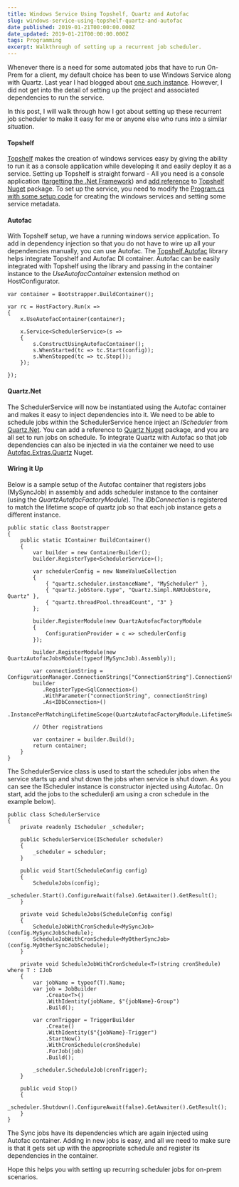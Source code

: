 ```yaml
---
title: Windows Service Using Topshelf, Quartz and Autofac
slug: windows-service-using-topshelf-quartz-and-autofac
date_published: 2019-01-21T00:00:00.000Z
date_updated: 2019-01-21T00:00:00.000Z
tags: Programming
excerpt: Walkthrough of setting up a recurrent job scheduler.
---
```


Whenever there is a need for some automated jobs that have to run On-Prem for a client, my default choice has been to use Windows Service along with Quartz. Last year I had blogged about [one such instance](__GHOST_URL__/blog/scheduling-recurring-jobs-with-a-cool-off-period/). However, I did not get into the detail of setting up the project and associated dependencies to run the service.

In this post, I will walk through how I got about setting up these recurrent job scheduler to make it easy for me or anyone else who runs into a similar situation.

#### Topshelf

[Topshelf](https://topshelf.readthedocs.io/en/latest/) makes the creation of windows services easy by giving the ability to run it as a console application while developing it and easily deploy it as a service. Setting up Topshelf is straight forward - All you need is a console application ([targetting the .Net Framework](https://topshelf.readthedocs.io/en/latest/installation/prerequisites.html)) and [add reference](https://topshelf.readthedocs.io/en/latest/installation/install.html) to [Topshelf Nuget](https://www.nuget.org/packages/topshelf) package. To set up the service, you need to modify the [Program.cs with some setup code](https://topshelf.readthedocs.io/en/latest/configuration/quickstart.html) for creating the windows services and setting some service metadata.

#### Autofac

With Topshelf setup, we have a running windows service application. To add in dependency injection so that you do not have to wire up all your dependencies manually, you can use Autofac. The [Topshelf.Autofac](https://github.com/alexandrnikitin/Topshelf.Autofac) library helps integrate Topshelf and Autofac DI container. Autofac can be easily integrated with Topshelf using the library and passing in the container instance to the *UseAutofacContainer* extension method on HostConfigurator.

    var container = Bootstrapper.BuildContainer();
    
    var rc = HostFactory.Run(x =>
    {
        x.UseAutofacContainer(container);
    
        x.Service<SchedulerService>(s =>
        {
            s.ConstructUsingAutofacContainer();
            s.WhenStarted(tc => tc.Start(config));
            s.WhenStopped(tc => tc.Stop());
        });
    
    });
    

#### Quartz.Net

The SchedulerService will now be instantiated using the Autofac container and makes it easy to inject dependencies into it. We need to be able to schedule jobs within the SchedulerService hence inject an *IScheduler* from [Quartz.Net](https://www.quartz-scheduler.net/). You can add a reference to [Quartz Nuget](https://www.nuget.org/packages/Quartz/) package, and you are all set to run jobs on schedule. To integrate Quartz with Autofac so that job dependencies can also be injected in via the container we need to use [Autofac.Extras.Quartz](https://github.com/alphacloud/Autofac.Extras.Quartz) Nuget.

#### Wiring it Up

Below is a sample setup of the Autofac container that registers jobs (MySyncJob) in assembly and adds scheduler instance to the container (using the *QuartzAutofacFactoryModule*). The *IDbConnection* is registered to match the lifetime scope of quartz job so that each job instance gets a different instance.

    public static class Bootstrapper
    {
        public static IContainer BuildContainer()
        {
            var builder = new ContainerBuilder();
            builder.RegisterType<SchedulerService>();
    
            var schedulerConfig = new NameValueCollection
            {
                { "quartz.scheduler.instanceName", "MyScheduler" },
                { "quartz.jobStore.type", "Quartz.Simpl.RAMJobStore, Quartz" },
                { "quartz.threadPool.threadCount", "3" }
            };
    
            builder.RegisterModule(new QuartzAutofacFactoryModule
            {
                ConfigurationProvider = c => schedulerConfig
            });
    
            builder.RegisterModule(new QuartzAutofacJobsModule(typeof(MySyncJob).Assembly));
    
            var connectionString = ConfigurationManager.ConnectionStrings["ConnectionString"].ConnectionString;
            builder
               .RegisterType<SqlConnection>()
               .WithParameter("connectionString", connectionString)
               .As<IDbConnection>()
               .InstancePerMatchingLifetimeScope(QuartzAutofacFactoryModule.LifetimeScopeName);
    
            // Other registrations
    
            var container = builder.Build();
            return container;
        }
    }
    

The SchedulerService class is used to start the scheduler jobs when the service starts up and shut down the jobs when service is shut down. As you can see the IScheduler instance is constructor injected using Autofac. On start, add the jobs to the scheduler(i am using a cron schedule in the example below).

    public class SchedulerService
    {
        private readonly IScheduler _scheduler;
    
        public SchedulerService(IScheduler scheduler)
        {
            _scheduler = scheduler;
        }
    
        public void Start(ScheduleConfig config)
        {
            ScheduleJobs(config);
            _scheduler.Start().ConfigureAwait(false).GetAwaiter().GetResult();
        }
    
        private void ScheduleJobs(ScheduleConfig config)
        {
            ScheduleJobWithCronSchedule<MySyncJob>(config.MySyncJobSchedule);
            ScheduleJobWithCronSchedule<MyOtherSyncJob>(config.MyOtherSyncJobSchedule);
        }
    
        private void ScheduleJobWithCronSchedule<T>(string cronShedule) where T : IJob
        {
            var jobName = typeof(T).Name;
            var job = JobBuilder
                .Create<T>()
                .WithIdentity(jobName, $"{jobName}-Group")
                .Build();
    
            var cronTrigger = TriggerBuilder
                .Create()
                .WithIdentity($"{jobName}-Trigger")
                .StartNow()
                .WithCronSchedule(cronShedule)
                .ForJob(job)
                .Build();
    
            _scheduler.ScheduleJob(cronTrigger);
        }
    
        public void Stop()
        {
            _scheduler.Shutdown().ConfigureAwait(false).GetAwaiter().GetResult();
        }
    }
    

The Sync jobs have its dependencies which are again injected using Autofac container. Adding in new jobs is easy, and all we need to make sure is that it gets set up with the appropriate schedule and register its dependencies in the container.

Hope this helps you with setting up recurring scheduler jobs for on-prem scenarios.
